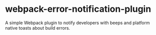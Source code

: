 # webpack-error-notification-plugin
A simple Webpack plugin to notify developers with beeps and platform native toasts about build errors.
